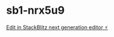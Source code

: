# sb1-nrx5u9

[Edit in StackBlitz next generation editor ⚡️](https://stackblitz.com/~/github.com/gameloft333/sb1-nrx5u9)